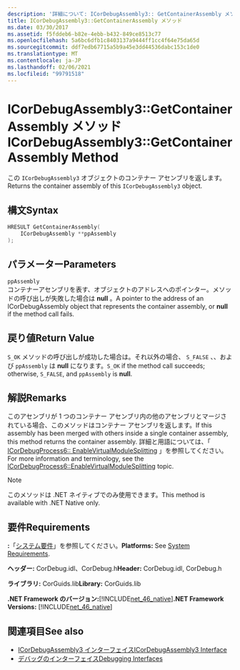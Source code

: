 ```yaml
---
description: '詳細について: ICorDebugAssembly3:: GetContainerAssembly メソッド'
title: ICorDebugAssembly3::GetContainerAssembly メソッド
ms.date: 03/30/2017
ms.assetid: f5fddeb6-b82e-4ebb-b432-849ce8513c77
ms.openlocfilehash: 5a6bc6dfb1c8403137a9444ff1cc4f64e75da65d
ms.sourcegitcommit: ddf7edb67715a5b9a45e3dd44536dabc153c1de0
ms.translationtype: MT
ms.contentlocale: ja-JP
ms.lasthandoff: 02/06/2021
ms.locfileid: "99791518"
---
```

# <a name="icordebugassembly3getcontainerassembly-method"></a><span data-ttu-id="0d412-103">ICorDebugAssembly3::GetContainerAssembly メソッド</span><span class="sxs-lookup"><span data-stu-id="0d412-103">ICorDebugAssembly3::GetContainerAssembly Method</span></span>

<span data-ttu-id="0d412-104">この `ICorDebugAssembly3` オブジェクトのコンテナー アセンブリを返します。</span><span class="sxs-lookup"><span data-stu-id="0d412-104">Returns the container assembly of this `ICorDebugAssembly3` object.</span></span>  
  
## <a name="syntax"></a><span data-ttu-id="0d412-105">構文</span><span class="sxs-lookup"><span data-stu-id="0d412-105">Syntax</span></span>  
  
```cpp  
HRESULT GetContainerAssembly(  
    ICorDebugAssembly **ppAssembly  
);  
```  
  
## <a name="parameters"></a><span data-ttu-id="0d412-106">パラメーター</span><span class="sxs-lookup"><span data-stu-id="0d412-106">Parameters</span></span>  

 `ppAssembly`  
 <span data-ttu-id="0d412-107">コンテナーアセンブリを表す、オブジェクトのアドレスへのポインター。メソッドの呼び出しが失敗した場合は **null** 。</span><span class="sxs-lookup"><span data-stu-id="0d412-107">A pointer to the address of an ICorDebugAssembly object that represents the container assembly, or **null** if the method call fails.</span></span>  
  
## <a name="return-value"></a><span data-ttu-id="0d412-108">戻り値</span><span class="sxs-lookup"><span data-stu-id="0d412-108">Return Value</span></span>  

 <span data-ttu-id="0d412-109">`S_OK` メソッドの呼び出しが成功した場合は。それ以外の場合、 `S_FALSE` 、、および `ppAssembly` は **null** になります。</span><span class="sxs-lookup"><span data-stu-id="0d412-109">`S_OK` if the method call succeeds; otherwise, `S_FALSE`, and `ppAssembly` is **null**.</span></span>  
  
## <a name="remarks"></a><span data-ttu-id="0d412-110">解説</span><span class="sxs-lookup"><span data-stu-id="0d412-110">Remarks</span></span>  

 <span data-ttu-id="0d412-111">このアセンブリが 1 つのコンテナー アセンブリ内の他のアセンブリとマージされている場合、このメソッドはコンテナー アセンブリを返します。</span><span class="sxs-lookup"><span data-stu-id="0d412-111">If this assembly has been merged with others inside a single container assembly, this method returns the container assembly.</span></span> <span data-ttu-id="0d412-112">詳細と用語については、「 [ICorDebugProcess6:: EnableVirtualModuleSplitting](icordebugprocess6-enablevirtualmodulesplitting-method.md) 」を参照してください。</span><span class="sxs-lookup"><span data-stu-id="0d412-112">For more information and terminology, see the [ICorDebugProcess6::EnableVirtualModuleSplitting](icordebugprocess6-enablevirtualmodulesplitting-method.md) topic.</span></span>  
  
> [!NOTE]
> <span data-ttu-id="0d412-113">このメソッドは .NET ネイティブでのみ使用できます。</span><span class="sxs-lookup"><span data-stu-id="0d412-113">This method is available with .NET Native only.</span></span>  
  
## <a name="requirements"></a><span data-ttu-id="0d412-114">要件</span><span class="sxs-lookup"><span data-stu-id="0d412-114">Requirements</span></span>  

 <span data-ttu-id="0d412-115">**:**「[システム要件](../../get-started/system-requirements.md)」を参照してください。</span><span class="sxs-lookup"><span data-stu-id="0d412-115">**Platforms:** See [System Requirements](../../get-started/system-requirements.md).</span></span>  
  
 <span data-ttu-id="0d412-116">**ヘッダー:** CorDebug.idl、CorDebug.h</span><span class="sxs-lookup"><span data-stu-id="0d412-116">**Header:** CorDebug.idl, CorDebug.h</span></span>  
  
 <span data-ttu-id="0d412-117">**ライブラリ:** CorGuids.lib</span><span class="sxs-lookup"><span data-stu-id="0d412-117">**Library:** CorGuids.lib</span></span>  
  
 <span data-ttu-id="0d412-118">**.NET Framework のバージョン:**[!INCLUDE[net_46_native](../../../../includes/net-46-native-md.md)]</span><span class="sxs-lookup"><span data-stu-id="0d412-118">**.NET Framework Versions:** [!INCLUDE[net_46_native](../../../../includes/net-46-native-md.md)]</span></span>  
  
## <a name="see-also"></a><span data-ttu-id="0d412-119">関連項目</span><span class="sxs-lookup"><span data-stu-id="0d412-119">See also</span></span>

- [<span data-ttu-id="0d412-120">ICorDebugAssembly3 インターフェイス</span><span class="sxs-lookup"><span data-stu-id="0d412-120">ICorDebugAssembly3 Interface</span></span>](icordebugassembly3-interface.md)
- [<span data-ttu-id="0d412-121">デバッグのインターフェイス</span><span class="sxs-lookup"><span data-stu-id="0d412-121">Debugging Interfaces</span></span>](debugging-interfaces.md)
